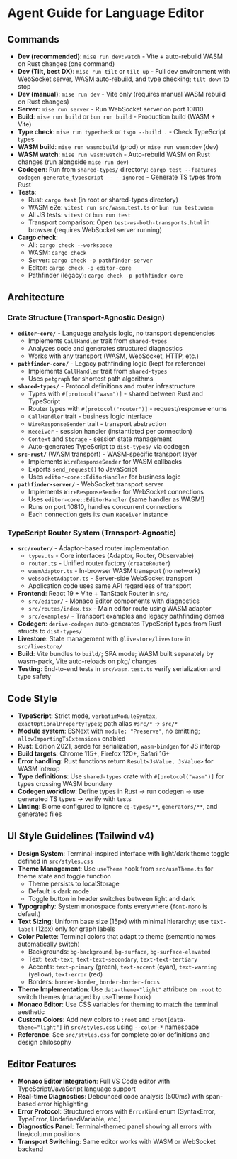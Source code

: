 # Agent Guide for Language Editor

## Commands
- **Dev (recommended)**: `mise run dev:watch` - Vite + auto-rebuild WASM on Rust changes (one command)
- **Dev (Tilt, best DX)**: `mise run tilt` or `tilt up` - Full dev environment with WebSocket server, WASM auto-rebuild, and type checking; `tilt down` to stop
- **Dev (manual)**: `mise run dev` - Vite only (requires manual WASM rebuild on Rust changes)
- **Server**: `mise run server` - Run WebSocket server on port 10810
- **Build**: `mise run build` or `bun run build` - Production build (WASM + Vite)
- **Type check**: `mise run typecheck` or `tsgo --build .` - Check TypeScript types
- **WASM build**: `mise run wasm:build` (prod) or `mise run wasm:dev` (dev)
- **WASM watch**: `mise run wasm:watch` - Auto-rebuild WASM on Rust changes (run alongside `mise run dev`)
- **Codegen**: Run from `shared-types/` directory: `cargo test --features codegen generate_typescript -- --ignored` - Generate TS types from Rust
- **Tests**: 
  - Rust: `cargo test` (in root or shared-types directory)
  - WASM e2e: `vitest run src/wasm.test.ts` or `bun run test:wasm`
  - All JS tests: `vitest` or `bun run test`
  - Transport comparison: Open `test-ws-both-transports.html` in browser (requires WebSocket server running)
- **Cargo check**: 
  - All: `cargo check --workspace`
  - WASM: `cargo check`
  - Server: `cargo check -p pathfinder-server`
  - Editor: `cargo check -p editor-core`
  - Pathfinder (legacy): `cargo check -p pathfinder-core`

## Architecture

### Crate Structure (Transport-Agnostic Design)
- **`editor-core/`** - Language analysis logic, no transport dependencies
  - Implements `CallHandler` trait from `shared-types`
  - Analyzes code and generates structured diagnostics
  - Works with any transport (WASM, WebSocket, HTTP, etc.)
- **`pathfinder-core/`** - Legacy pathfinding logic (kept for reference)
  - Implements `CallHandler` trait from `shared-types`
  - Uses `petgraph` for shortest path algorithms
- **`shared-types/`** - Protocol definitions and router infrastructure
  - Types with `#[protocol("wasm")]` - shared between Rust and TypeScript
  - Router types with `#[protocol("router")]` - request/response enums
  - `CallHandler` trait - business logic interface
  - `WireResponseSender` trait - transport abstraction
  - `Receiver` - session handler (instantiated per connection)
  - `Context` and `Storage` - session state management
  - Auto-generates TypeScript to `dist-types/` via codegen
- **`src-rust/`** (WASM transport) - WASM-specific transport layer
  - Implements `WireResponseSender` for WASM callbacks
  - Exports `send_request()` to JavaScript
  - Uses `editor-core::EditorHandler` for business logic
- **`pathfinder-server/`** - WebSocket transport server
  - Implements `WireResponseSender` for WebSocket connections
  - Uses `editor-core::EditorHandler` (same handler as WASM!)
  - Runs on port 10810, handles concurrent connections
  - Each connection gets its own `Receiver` instance

### TypeScript Router System (Transport-Agnostic)
- **`src/router/`** - Adaptor-based router implementation
  - `types.ts` - Core interfaces (Adaptor, Router, Observable)
  - `router.ts` - Unified router factory (`createRouter`)
  - `wasmAdaptor.ts` - In-browser WASM transport (no network)
  - `websocketAdaptor.ts` - Server-side WebSocket transport
  - Application code uses same API regardless of transport
- **Frontend**: React 19 + Vite + TanStack Router in `src/`
  - `src/editor/` - Monaco Editor components with diagnostics
  - `src/routes/index.tsx` - Main editor route using WASM adaptor
  - `src/examples/` - Transport examples and legacy pathfinding demos
- **Codegen**: `derive-codegen` auto-generates TypeScript types from Rust structs to `dist-types/`
- **Livestore**: State management with `@livestore/livestore` in `src/livestore/`
- **Build**: Vite bundles to `build/`; SPA mode; WASM built separately by wasm-pack, Vite auto-reloads on pkg/ changes
- **Testing**: End-to-end tests in `src/wasm.test.ts` verify serialization and type safety

## Code Style
- **TypeScript**: Strict mode, `verbatimModuleSyntax`, `exactOptionalPropertyTypes`; path alias `#src/*` → `src/*`
- **Module system**: ESNext with `module: "Preserve"`, no emitting; `allowImportingTsExtensions` enabled
- **Rust**: Edition 2021, serde for serialization, `wasm-bindgen` for JS interop
- **Build targets**: Chrome 115+, Firefox 120+, Safari 16+
- **Error handling**: Rust functions return `Result<JsValue, JsValue>` for WASM interop
- **Type definitions**: Use `shared-types` crate with `#[protocol("wasm")]` for types crossing WASM boundary
- **Codegen workflow**: Define types in Rust → run codegen → use generated TS types → verify with tests
- **Linting**: Biome configured to ignore `cg-types/**`, `generators/**`, and generated files

## UI Style Guidelines (Tailwind v4)
- **Design System**: Terminal-inspired interface with light/dark theme toggle defined in `src/styles.css`
- **Theme Management**: Use `useTheme` hook from `src/useTheme.ts` for theme state and toggle function
  - Theme persists to localStorage
  - Default is dark mode
  - Toggle button in header switches between light and dark
- **Typography**: System monospace fonts everywhere (`font-mono` is default)
- **Text Sizing**: Uniform base size (15px) with minimal hierarchy; use `text-label` (12px) only for graph labels
- **Color Palette**: Terminal colors that adapt to theme (semantic names automatically switch)
  - Backgrounds: `bg-background`, `bg-surface`, `bg-surface-elevated`
  - Text: `text-text`, `text-text-secondary`, `text-text-tertiary`
  - Accents: `text-primary` (green), `text-accent` (cyan), `text-warning` (yellow), `text-error` (red)
  - Borders: `border-border`, `border-border-focus`
- **Theme Implementation**: Use `data-theme="light"` attribute on `:root` to switch themes (managed by useTheme hook)
- **Monaco Editor**: Use CSS variables for theming to match the terminal aesthetic
- **Custom Colors**: Add new colors to `:root` and `:root[data-theme="light"]` in `src/styles.css` using `--color-*` namespace
- **Reference**: See `src/styles.css` for complete color definitions and design philosophy

## Editor Features
- **Monaco Editor Integration**: Full VS Code editor with TypeScript/JavaScript language support
- **Real-time Diagnostics**: Debounced code analysis (500ms) with span-based error highlighting
- **Error Protocol**: Structured errors with `ErrorKind` enum (SyntaxError, TypeError, UndefinedVariable, etc.)
- **Diagnostics Panel**: Terminal-themed panel showing all errors with line/column positions
- **Transport Switching**: Same editor works with WASM or WebSocket backend
